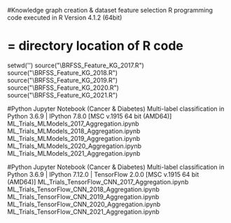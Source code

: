 #Knowledge graph creation & dataset feature selection R programming code executed in R Version 4.1.2 (64bit)
# <path> = directory location of R code

setwd('<path>')
source("<path>\\BRFSS_Feature_KG_2017.R")
source("<path>\\BRFSS_Feature_KG_2018.R")
source("<path>\\BRFSS_Feature_KG_2019.R")
source("<path>\\BRFSS_Feature_KG_2020.R")
source("<path>\\BRFSS_Feature_KG_2021.R")


#Python Jupyter Notebook (Cancer & Diabetes) Multi-label classification in Python 3.6.9 | IPython 7.8.0 [MSC v.1915 64 bit (AMD64)]
ML_Trials_MLModels_2017_Aggregation.ipynb
ML_Trials_MLModels_2018_Aggregation.ipynb
ML_Trials_MLModels_2019_Aggregation.ipynb
ML_Trials_MLModels_2020_Aggregation.ipynb
ML_Trials_MLModels_2021_Aggregation.ipynb

#Python Jupyter Notebook (Cancer & Diabetes) Multi-label classification in Python 3.6.9 | IPython 7.12.0 | TensorFlow 2.0.0 [MSC v.1915 64 bit (AMD64)]
ML_Trials_TensorFlow_CNN_2017_Aggregation.ipynb
ML_Trials_TensorFlow_CNN_2018_Aggregation.ipynb
ML_Trials_TensorFlow_CNN_2019_Aggregation.ipynb
ML_Trials_TensorFlow_CNN_2020_Aggregation.ipynb
ML_Trials_TensorFlow_CNN_2021_Aggregation.ipynb
